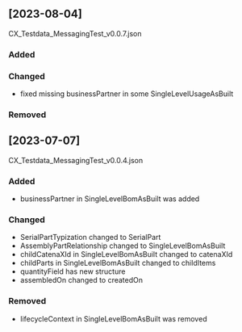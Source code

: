 ## [2023-08-04]
CX_Testdata_MessagingTest_v0.0.7.json

### Added

### Changed

- fixed missing businessPartner in some SingleLevelUsageAsBuilt

### Removed

## [2023-07-07]
CX_Testdata_MessagingTest_v0.0.4.json
### Added

- businessPartner in SingleLevelBomAsBuilt was added

### Changed

- SerialPartTypization changed to SerialPart
- AssemblyPartRelationship changed to SingleLevelBomAsBuilt
- childCatenaXId in SingleLevelBomAsBuilt changed to catenaXId
- childParts in SingleLevelBomAsBuilt changed to childItems
- quantityField has new structure
- assembledOn changed to createdOn

### Removed

- lifecycleContext in SingleLevelBomAsBuilt was removed
